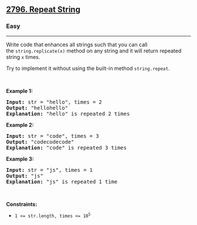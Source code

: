 <h2><a href="https://leetcode.com/problems/repeat-string/">2796. Repeat String</a></h2><h3>Easy</h3><hr><div><p>Write code that enhances all strings such that you can call the&nbsp;<code>string.replicate(x)</code>&nbsp;method on any string and it will return repeated string <code>x</code> times.</p>

<p>Try to implement it without using the built-in method <code>string.repeat</code>.</p>

<p>&nbsp;</p>
<p><strong class="example">Example 1:</strong></p>

<pre><strong>Input:</strong> str = "hello", times = 2
<strong>Output:</strong> "hellohello"
<strong>Explanation:</strong> "hello" is repeated 2 times
</pre>

<p><strong class="example">Example 2:</strong></p>

<pre><strong>Input:</strong> str = "code", times = 3
<strong>Output:</strong> "codecodecode"
<strong>Explanation:</strong> "code" is repeated 3 times
</pre>

<p><strong class="example">Example 3:</strong></p>

<pre><strong>Input:</strong> str = "js", times = 1
<strong>Output:</strong> "js"
<strong>Explanation:</strong> "js" is repeated 1 time
</pre>

<p>&nbsp;</p>
<p><strong>Constraints:</strong></p>

<ul>
	<li><code>1 &lt;= str.length,&nbsp;times &lt;=&nbsp;10<sup>5</sup></code></li>
</ul>
</div>